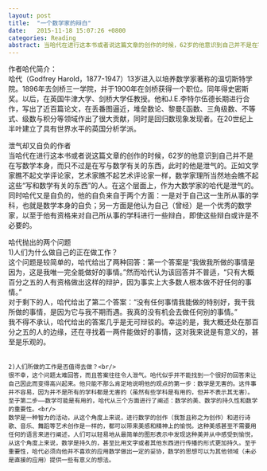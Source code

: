 ```yaml
---
layout: post
title:  "一个数学家的辩白"
date:   2015-11-18 15:07:26 +0800
categories: Reading
abstract: 当哈代在进行这本书或者说这篇文章的创作的时候，62岁的他意识到自己并不是在写数学本身，而只不过是在写与数学有关的东西，此时的他是泄气的。正如文学家瞧不起文学评论家，艺术家瞧不起艺术评论家一样，数学家理所当然地会瞧不起这些“写和数学有关的东西”的人。在这个层面上，作为大数学家的哈代是泄气的。
---
```

<p style="text-align:left">
作者哈代简介：<br/>
哈代（Godfrey Harold，1877-1947）13岁进入以培养数学家著称的温切斯特学院。1896年去剑桥三一学院，并于1900年在剑桥获得一个职位。同年得史密斯奖。以后，在英国牛津大学、剑桥大学任教授。他和J.E.李特尔伍德长期进行合作，写出了近百篇论文，在丢番图逼近，堆垒数论、黎曼ξ函数、三角级数、不等式、级数与积分等领域作出了很大贡献，同时是回归数现象发现者。在20世纪上半叶建立了具有世界水平的英国分析学派。
</p>

<p style="text-align:left">
泄气却又自负的作者<br/>
当哈代在进行这本书或者说这篇文章的创作的时候，62岁的他意识到自己并不是在写数学本身，而只不过是在写与数学有关的东西，此时的他是泄气的。正如文学家瞧不起文学评论家，艺术家瞧不起艺术评论家一样，数学家理所当然地会瞧不起这些“写和数学有关的东西”的人。在这个层面上，作为大数学家的哈代是泄气的。<br/>
同时哈代又是自负的，他的自负来自于两个方面：一是对于自己这一生所从事的学科，也就是数学本身的自负；另一方面是他认为自己（曾经）是一个优秀的数学家，以至于他有资格来对自己所从事的学科进行一些辩白，即使这些辩白或许是不必要的。
</p>

<p style="text-align:left">
哈代抛出的两个问题<br/>
	1)人们为什么做自己的正在做工作？<br/>
	这个问题是较简单的，哈代给出了两种回答：第一个答案是“我做我所做的事情是因为，这是我唯一完全能做好的事情。”然而哈代认为该回答并不普适，“只有大概百分之五的人有资格做出这样的辩护，因为事实上大多数人根本做不好任何的事情。”<br/>
	对于剩下的人，哈代给出了第二个答案：“没有任何事情我能做的特别好，我干我所做的事情，是因为它与我不期而遇。我真的没有机会去做任何别的事情。”<br/>
	我不得不承认，哈代给出的答案几乎是无可辩驳的。幸运的是，我大概还处在那百分之五的人的边缘，还在寻找着一两件能做好的事情，这对我来说是有意义的，甚至是乐观的。<br/><br/>

	2)人们所做的工作是否值得去做？<br/>
	很不幸，这个问题太难回答，而且答案往往令人泄气。哈代似乎并不能找到一个很好的回答来让自己因此而变得高兴起来。他只能不那么肯定地说明他的观点的第一步：数学是无害的。这件事并不容易，因为并不是所有的学科都是无害的（虽然有些学科是有用的，但并不表示其无害）。至于第二步——数学可能是有用的，哈代从三个方面进行了阐述：数学的美、数学的持久性和数学的重要性。<br/>
	数学是一种智力的活动，从这个角度上来说，进行数学的创作（我暂且称之为创作）和进行诗歌、音乐、舞蹈等艺术创作是一样的，都可以带来美感和精神上的愉悦。这种美感甚至不需要用任何的语言来进行阐述，人们可以轻易地从最简单的图形表示中发现这种美并从中感受到愉悦，从这个角度上来说，数学是持久的，甚至比用文字或者其他东西进行传播的形式更加持久。至于重要性，哈代必须向他并不喜欢的应用数学做出一定的妥协，数学的思想可以为其他领域（未必是直接的应用）提供一些有意义的想法。
</ul>
</p>